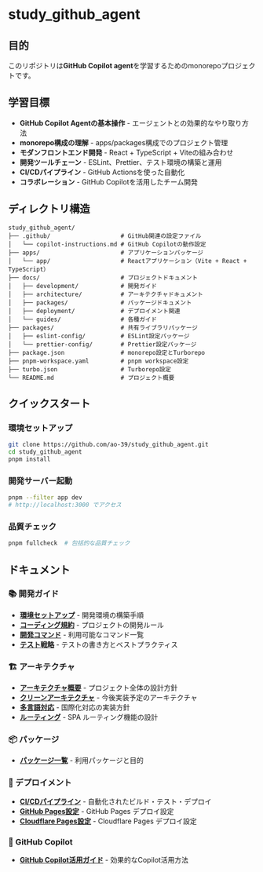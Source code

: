 # study_github_agent

## 目的

このリポジトリは**GitHub Copilot agent**を学習するためのmonorepoプロジェクトです。

## 学習目標

- **GitHub Copilot Agentの基本操作** - エージェントとの効果的なやり取り方法
- **monorepo構成の理解** - apps/packages構成でのプロジェクト管理
- **モダンフロントエンド開発** - React + TypeScript + Viteの組み合わせ
- **開発ツールチェーン** - ESLint、Prettier、テスト環境の構築と運用
- **CI/CDパイプライン** - GitHub Actionsを使った自動化
- **コラボレーション** - GitHub Copilotを活用したチーム開発

## ディレクトリ構造

```
study_github_agent/
├── .github/                    # GitHub関連の設定ファイル
│   └── copilot-instructions.md # GitHub Copilotの動作設定
├── apps/                       # アプリケーションパッケージ
│   └── app/                    # Reactアプリケーション（Vite + React + TypeScript）
├── docs/                       # プロジェクトドキュメント
│   ├── development/            # 開発ガイド
│   ├── architecture/           # アーキテクチャドキュメント
│   ├── packages/               # パッケージドキュメント
│   ├── deployment/             # デプロイメント関連
│   └── guides/                 # 各種ガイド
├── packages/                   # 共有ライブラリパッケージ
│   ├── eslint-config/          # ESLint設定パッケージ
│   └── prettier-config/        # Prettier設定パッケージ
├── package.json                # monorepo設定とTurborepo
├── pnpm-workspace.yaml         # pnpm workspace設定
├── turbo.json                  # Turborepo設定
└── README.md                   # プロジェクト概要
```

## クイックスタート

### 環境セットアップ
```bash
git clone https://github.com/ao-39/study_github_agent.git
cd study_github_agent
pnpm install
```

### 開発サーバー起動
```bash
pnpm --filter app dev
# http://localhost:3000 でアクセス
```

### 品質チェック
```bash
pnpm fullcheck  # 包括的な品質チェック
```

## ドキュメント

### 📚 開発ガイド
- **[環境セットアップ](docs/development/getting-started.md)** - 開発環境の構築手順
- **[コーディング規約](docs/development/coding-standards.md)** - プロジェクトの開発ルール
- **[開発コマンド](docs/development/commands.md)** - 利用可能なコマンド一覧
- **[テスト戦略](docs/development/testing.md)** - テストの書き方とベストプラクティス

### 🏗️ アーキテクチャ
- **[アーキテクチャ概要](docs/architecture/overview.md)** - プロジェクト全体の設計方針
- **[クリーンアーキテクチャ](docs/architecture/clean-architecture.md)** - 今後実装予定のアーキテクチャ
- **[多言語対応](docs/architecture/i18n.md)** - 国際化対応の実装方針
- **[ルーティング](docs/architecture/routing.md)** - SPA ルーティング機能の設計

### 📦 パッケージ
- **[パッケージ一覧](docs/packages/overview.md)** - 利用パッケージと目的

### 🚀 デプロイメント
- **[CI/CDパイプライン](docs/deployment/ci-cd.md)** - 自動化されたビルド・テスト・デプロイ
- **[GitHub Pages設定](docs/deployment/github-pages-setup.md)** - GitHub Pages デプロイ設定
- **[Cloudflare Pages設定](docs/deployment/cloudflare-pages-setup.md)** - Cloudflare Pages デプロイ設定

### 🤖 GitHub Copilot
- **[GitHub Copilot活用ガイド](docs/guides/github-copilot.md)** - 効果的なCopilot活用方法